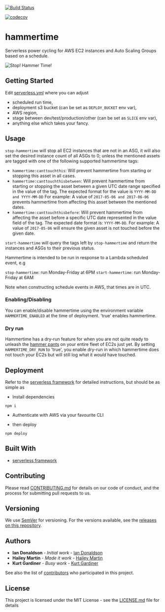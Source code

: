 [![Build Status](https://travis-ci.org/nib-health-funds/hammertime.svg?branch=master)](https://travis-ci.org/nib-health-funds/hammertime)

[![codecov](https://codecov.io/gh/nib-health-funds/hammertime/branch/master/graph/badge.svg)](https://codecov.io/gh/nib-health-funds/hammertime)

# hammertime

Serverless power cycling for AWS EC2 instances and Auto Scaling Groups based on a schedule.

![Stop! Hammer Time!](hammertime.gif)

## Getting Started

Edit [serverless.yml](serverless.yml) where you can adjust
* scheduled run time,
* deployment s3 bucket (can be set as `DEPLOY_BUCKET` env var),
* AWS region,
* stage between dev/test/production/other (can be set as `SLICE` env var),
* anything else which takes your fancy.

## Usage

`stop-hammertime` will stop all EC2 instances that are not in an ASG, it will also set the desired instance count of all ASGs to 0; unless the mentioned assets are tagged with one of the following supported hammertime tags:

- `hammertime:canttouchthis`: Will prevent hammertime from starting or stopping this asset in all cases.
- `hammertime:canttouchthisbetween`: Will prevent hammertime from starting or stopping the asset between a given UTC date range specified in the value of the tag. The expected format for the value is `YYYY-MM-DD and YYYY-MM-DD` For example: A value of `2017-05-06 and 2017-06-06` prevents hammertime from affecting this asset between the mentioned dates.
- `hammertime:canttouchthisbefore`: Will prevent hammertime from affecting the asset before a specific UTC date represented in the value field of the tag. The expected date format is: `YYYY-MM-DD`. For example: A value of `2017-05-06` will ensure the given asset is not touched before the given date.

`start-hammertime` will query the tags left by `stop-hammertime` and return the instances and ASGs to their previous status.

Hammertime is intended to be run in response to a Lambda scheduled event, e.g

`stop-hammertime`: run Monday-Friday at 6PM
`start-hammertime`: run Monday-Friday at 6AM

Note when constructing schedule events in AWS, that times are in UTC.

### Enabling/Disabling

You can enable/disable hammertime using the environment variable `HAMMERTIME_ENABLED` at the time of deployment. 'true' enables hammertime.

### Dry run

Hammertime has a dry-run feature for when you are not quite ready to unleash the [hammer pants](https://en.wikipedia.org/wiki/Hammer_pants) on your entire fleet of EC2s just yet.
By setting `HAMMERTIME_DRY_RUN` to 'true', you enable dry-run in which hammertime does not touch your EC2s but will still log what it _would_ have touched.

## Deployment

Refer to the [serverless framework](!https://serverless.com/) for detailed instructions, but should be as simple as

* Install dependencies

```
npm i
```

* Authenticate with AWS via your favourite CLI

* then deploy

```
npm deploy
```

## Built With

* [serverless framework](!https://serverless.com/)

## Contributing

Please read [CONTRIBUTING.md](https://gist.github.com/PurpleBooth/b24679402957c63ec426) for details on our code of conduct, and the process for submitting pull requests to us.

## Versioning

We use [SemVer](http://semver.org/) for versioning. For the versions available, see the [releases on this repository](https://github.com/nib-health-funds/hammertime/releases).

## Authors

* **Ian Donaldson** - *Initial work* - [Ian Donaldson](https://github.com/exidy)
* **Hailey Martin** - *Made it work* - [Hailey Martin](https://github.com/hlmartin)
* **Kurt Gardiner** - *Busy work* - [Kurt Gardiner](https://github.com/krutisfood)

See also the list of [contributors](https://github.com/nib-health-funds/hammertime/contributors) who participated in this project.

## License

This project is licensed under the MIT License - see the [LICENSE.md](LICENSE.md) file for details
